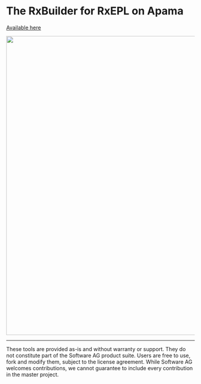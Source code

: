 # The RxBuilder for RxEPL on Apama
[Available here](https://softwareag.github.io/apama-rxbuilder/)

<a href="https://softwareag.github.io/apama-rxbuilder/"><img src="https://softwareag.github.io/apama-rxbuilder/images/RxEPL.png" width="800"><a>

------------------------------

These tools are provided as-is and without warranty or support. They do not constitute part of the Software AG product suite. Users are free to use, fork and modify them, subject to the license agreement. While Software AG welcomes contributions, we cannot guarantee to include every contribution in the master project.
